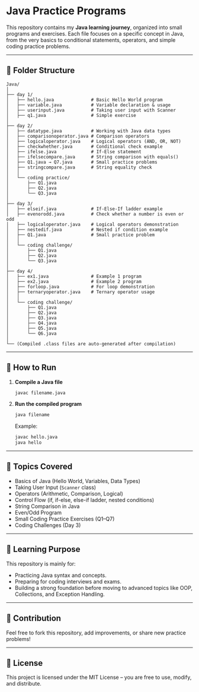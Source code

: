 # Java Practice Programs

This repository contains my **Java learning journey**, organized into small programs and exercises. Each file focuses on a specific concept in Java, from the very basics to conditional statements, operators, and simple coding practice problems.

---

## 📂 Folder Structure

```
Java/
│
├── day 1/
│   ├── hello.java              # Basic Hello World program
│   ├── variable.java           # Variable declaration & usage
│   ├── userinput.java          # Taking user input with Scanner
│   ├── q1.java                 # Simple exercise
│
├── day 2/
│   ├── datatype.java           # Working with Java data types
│   ├── comparisonoperator.java # Comparison operators
│   ├── logicaloperator.java    # Logical operators (AND, OR, NOT)
│   ├── checkwhether.java       # Conditional check example
│   ├── ifelse.java             # If-Else statement
│   ├── ifelsecompare.java      # String comparison with equals()
│   ├── Q1.java → Q7.java       # Small practice problems
│   ├── stringcompare.java      # String equality check
│   │
│   └── coding practice/
│       ├── Q1.java
│       ├── Q2.java
│       └── Q3.java
│
├── day 3/
│   ├── elseif.java             # If-Else-If ladder example
│   ├── evenorodd.java          # Check whether a number is even or odd
│   ├── logicaloperator.java    # Logical operators demonstration
│   ├── nestedif.java           # Nested if condition example
│   ├── Q1.java                 # Small practice problem
│   │
│   └── coding challenge/
│       ├── Q1.java
│       ├── Q2.java
│       └── Q3.java
│
├── day 4/
│   ├── ex1.java                # Example 1 program
│   ├── ex2.java                # Example 2 program
│   ├── forloop.java            # For loop demonstration
│   ├── ternaryoperator.java    # Ternary operator usage
│   │
│   └── coding challenge/
│       ├── Q1.java
│       ├── Q2.java
│       ├── Q3.java
│       ├── Q4.java
│       ├── Q5.java
│       └── Q6.java
│
└── (Compiled .class files are auto-generated after compilation)
```


---

## 🚀 How to Run

1. **Compile a Java file**
   ```bash
   javac filename.java
   ```

2. **Run the compiled program**
   ```bash
   java filename
   ```

   Example:
   ```bash
   javac hello.java
   java hello
   ```

---

## 📝 Topics Covered

- Basics of Java (Hello World, Variables, Data Types)
- Taking User Input (`Scanner` class)
- Operators (Arithmetic, Comparison, Logical)
- Control Flow (if, if-else, else-if ladder, nested conditions)
- String Comparison in Java
- Even/Odd Program
- Small Coding Practice Exercises (Q1–Q7)
- Coding Challenges (Day 3)

---

## 📖 Learning Purpose

This repository is mainly for:
- Practicing Java syntax and concepts.
- Preparing for coding interviews and exams.
- Building a strong foundation before moving to advanced topics like OOP, Collections, and Exception Handling.

---

## 🤝 Contribution

Feel free to fork this repository, add improvements, or share new practice problems!

---

## 📜 License

This project is licensed under the MIT License – you are free to use, modify, and distribute.
